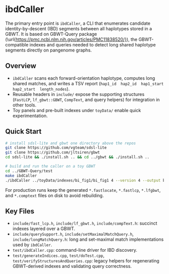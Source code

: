 # ibdCaller

 The primary entry point is `ibdCaller`, a CLI that enumerates candidate identity-by-descent (IBD) segments between all haplotypes stored in a GBWT. It is based on GBWT-Query package (\url{https://pmc.ncbi.nlm.nih.gov/articles/PMC11838520/}), the GBWT-compatible indexes and queries needed to detect long shared haplotype segments directly on pangenome graphs.

## Overview
- `ibdCaller` scans each forward-orientation haplotype, computes long shared matches, and writes a TSV report (`hap1_id  hap2_id  hap1_start  hap2_start  length_nodes`).
- Reusable headers in `include/` expose the supporting structures (`FastLCP`, `lf_gbwt::GBWT`, `CompText`, and query helpers) for integration in other tools.
- Toy panels and pre-built indexes under `toyData/` enable quick experimentation.

## Quick Start
```bash
# install sdsl-lite and gbwt one directory above the repos
git clone https://github.com/vgteam/sdsl-lite
git clone https://github.com/jltsiren/gbwt
cd sdsl-lite && ./install.sh .. && cd ../gbwt && ./install.sh ..

# build and run the caller on a toy GBWT
cd ../GBWT-Query/test
make ibdCaller
./ibdCaller ../toyData/indexes/bi_fig1/bi_fig1 4 --version 4 --output bi_fig1_ibd.tsv --verbose
```
For production runs keep the generated `*.fastlocate`, `*.fastlcp`, `*.lfgbwt`, and `*.comptext` files on disk to avoid rebuilding.

## Key Files
- `include/fast_lcp.h`, `include/lf_gbwt.h`, `include/compText.h`: succinct indexes layered over a GBWT.
- `include/querySupport.h`, `include/setMaximalMatchQuery.h`, `include/longMatchQuery.h`: long and set-maximal match implementations used by `ibdCaller`.
- `test/ibdCaller.cpp`: command-line driver for IBD discovery.
- `test/generateIndices.cpp`, `test/doTest.cpp`, `test/verifyStructuresAndQueries.cpp`: legacy helpers for regenerating GBWT-derived indexes and validating query correctness.

